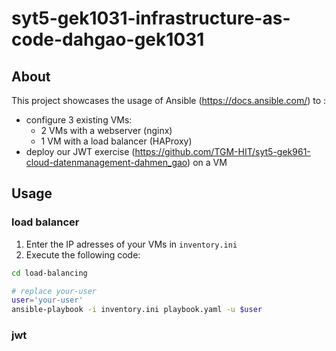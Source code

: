 # syt5-gek1031-infrastructure-as-code-dahgao-gek1031

## About

This project showcases the usage of Ansible (https://docs.ansible.com/) to :
- configure 3 existing VMs:
    - 2 VMs with a webserver (nginx)
    - 1 VM with a load balancer (HAProxy)
- deploy our JWT exercise (https://github.com/TGM-HIT/syt5-gek961-cloud-datenmanagement-dahmen_gao) on a VM


## Usage

### load balancer

1. Enter the IP adresses of your VMs in `inventory.ini`
2. Execute the following code:

```bash
cd load-balancing

# replace your-user
user='your-user'
ansible-playbook -i inventory.ini playbook.yaml -u $user
```

### jwt 
